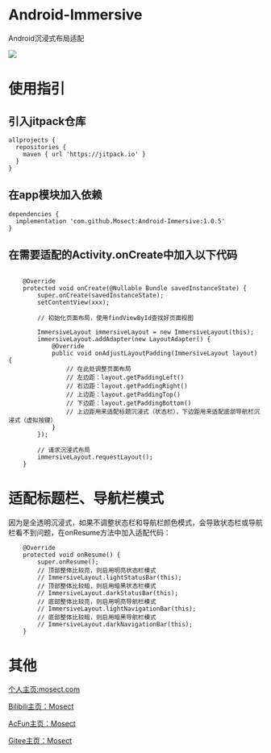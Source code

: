 # Android-Immersive
Android沉浸式布局适配

[![](https://jitpack.io/v/Mosect/Android-Immersive.svg)](https://jitpack.io/#Mosect/Android-Immersive)

# 使用指引

## 引入jitpack仓库
```
allprojects {
  repositories {
    maven { url 'https://jitpack.io' }
  }
}
```

## 在app模块加入依赖
```
dependencies {
  implementation 'com.github.Mosect:Android-Immersive:1.0.5'
}
```

## 在需要适配的Activity.onCreate中加入以下代码
```

    @Override
    protected void onCreate(@Nullable Bundle savedInstanceState) {
        super.onCreate(savedInstanceState);
        setContentView(xxx);
        
        // 初始化页面布局，使用findViewById查找好页面视图
        
        ImmersiveLayout immersiveLayout = new ImmersiveLayout(this);
        immersiveLayout.addAdapter(new LayoutAdapter() {
            @Override
            public void onAdjustLayoutPadding(ImmersiveLayout layout) {
                // 在此处调整页面布局
                // 左边距：layout.getPaddingLeft()
                // 右边距：layout.getPaddingRight()
                // 上边距：layout.getPaddingTop()
                // 下边距：layout.getPaddingBottom()
                // 上边距用来适配标题沉浸式（状态栏），下边距用来适配底部导航栏沉浸式（虚拟按键）
            }
        });

        // 请求沉浸式布局
        immersiveLayout.requestLayout();
    }
```

# 适配标题栏、导航栏模式
因为是全透明沉浸式，如果不调整状态栏和导航栏颜色模式，会导致状态栏或导航栏看不到问题，在onResume方法中加入适配代码：
```
    @Override
    protected void onResume() {
        super.onResume();
        // 顶部整体比较亮，则启用明亮状态栏模式
        // ImmersiveLayout.lightStatusBar(this);
        // 顶部整体比较暗，则启用暗黑状态栏模式
        // ImmersiveLayout.darkStatusBar(this);
        // 底部整体比较亮，则启用明亮导航栏模式
        // ImmersiveLayout.lightNavigationBar(this);
        // 底部整体比较暗，则启用暗黑导航栏模式
        // ImmersiveLayout.darkNavigationBar(this);
    }
```

# 其他
[个人主页:mosect.com](http://www.mosect.com)

[Bilibili主页：Mosect](https://space.bilibili.com/60944161)

[AcFun主页：Mosect](https://www.acfun.cn/u/67792172)

[Gitee主页：Mosect](https://gitee.com/mosect)

